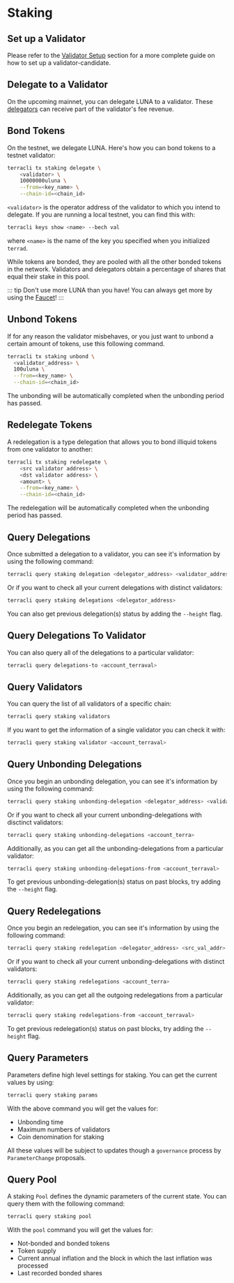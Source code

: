 # Staking

## Set up a Validator

Please refer to the [Validator Setup](../validator/setup.md) section for a more complete guide on how to set up a validator-candidate.

## Delegate to a Validator

On the upcoming mainnet, you can delegate LUNA to a validator. These [delegators](../validator/faq.md) can receive part of the validator's fee revenue.


## Bond Tokens

On the testnet, we delegate LUNA. Here's how you can bond tokens to a testnet validator:

```bash
terracli tx staking delegate \
    <validator> \
    10000000uluna \
    --from=<key_name> \
    --chain-id=<chain_id>
```

`<validator>` is the operator address of the validator to which you intend to delegate. If you are running a local testnet, you can find this with:

```bash
terracli keys show <name> --bech val
```

where `<name>` is the name of the key you specified when you initialized `terrad`.

While tokens are bonded, they are pooled with all the other bonded tokens in the network. Validators and delegators obtain a percentage of shares that equal their stake in this pool.

::: tip
Don't use more LUNA than you have! You can always get more by using the [Faucet](https://faucet.terra.money/)!
:::


## Unbond Tokens

If for any reason the validator misbehaves, or you just want to unbond a certain
amount of tokens, use this following command.

```bash
terracli tx staking unbond \
  <validator_address> \
  100uluna \
  --from=<key_name> \
  --chain-id=<chain_id>
```

The unbonding will be automatically completed when the unbonding period has passed.


## Redelegate Tokens

A redelegation is a type delegation that allows you to bond illiquid tokens from one validator to another:

```bash
terracli tx staking redelegate \
    <src validator address> \
    <dst validator address> \
    <amount> \
    --from=<key_name> \
    --chain-id=<chain_id>
```

The redelegation will be automatically completed when the unbonding period has passed.

## Query Delegations

Once submitted a delegation to a validator, you can see it's information by using the following command:

```bash
terracli query staking delegation <delegator_address> <validator_address>
```

Or if you want to check all your current delegations with distinct validators:

```bash
terracli query staking delegations <delegator_address>
```

You can also get previous delegation\(s\) status by adding the `--height` flag.

## Query Delegations To Validator

You can also query all of the delegations to a particular validator:

```bash
terracli query delegations-to <account_terraval>
```

## Query Validators

You can query the list of all validators of a specific chain:

```bash
terracli query staking validators
```

If you want to get the information of a single validator you can check it with:

```bash
terracli query staking validator <account_terraval>
```
## Query Unbonding Delegations

Once you begin an unbonding delegation, you can see it's information by using the following command:

```bash
terracli query staking unbonding-delegation <delegator_address> <validator_address>
```

Or if you want to check all your current unbonding-delegations with disctinct validators:

```bash
terracli query staking unbonding-delegations <account_terra>
```

Additionally, as you can get all the unbonding-delegations from a particular validator:

```bash
terracli query staking unbonding-delegations-from <account_terraval>
```

To get previous unbonding-delegation\(s\) status on past blocks, try adding the `--height` flag.

## Query Redelegations

Once you begin an redelegation, you can see it's information by using the following command:

```bash
terracli query staking redelegation <delegator_address> <src_val_addr> <dst_val_addr>
```

Or if you want to check all your current unbonding-delegations with distinct validators:

```bash
terracli query staking redelegations <account_terra>
```

Additionally, as you can get all the outgoing redelegations from a particular validator:

```bash
terracli query staking redelegations-from <account_terraval>
```

To get previous redelegation(s) status on past blocks, try adding the `--height` flag.



## Query Parameters

Parameters define high level settings for staking. You can get the current values by using:

```bash
terracli query staking params
```

With the above command you will get the values for:

- Unbonding time
- Maximum numbers of validators
- Coin denomination for staking

All these values will be subject to updates though a `governance` process by `ParameterChange` proposals.

## Query Pool

A staking `Pool` defines the dynamic parameters of the current state. You can query them with the following command:

```bash
terracli query staking pool
```

With the `pool` command you will get the values for:

- Not-bonded and bonded tokens
- Token supply
- Current annual inflation and the block in which the last inflation was processed
- Last recorded bonded shares